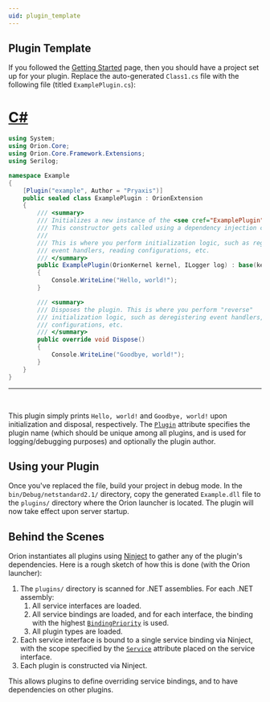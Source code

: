 ```yaml
---
uid: plugin_template
---
```


## Plugin Template

If you followed the [Getting Started](xref:getting_started_api) page, then you should have a project set up for your plugin. Replace the auto-generated `Class1.cs` file with the following file (titled `ExamplePlugin.cs`):

# [C#](#tab/c-sharp)

```csharp
using System;
using Orion.Core;
using Orion.Core.Framework.Extensions;
using Serilog;

namespace Example
{
    [Plugin("example", Author = "Pryaxis")]
    public sealed class ExamplePlugin : OrionExtension
    {
        /// <summary>
        /// Initializes a new instance of the <see cref="ExamplePlugin"/> class.
        /// This constructor gets called using a dependency injection container.
        ///
        /// This is where you perform initialization logic, such as registering
        /// event handlers, reading configurations, etc.
        /// </summary>
        public ExamplePlugin(OrionKernel kernel, ILogger log) : base(kernel, log)
        {
            Console.WriteLine("Hello, world!");
        }

        /// <summary>
        /// Disposes the plugin. This is where you perform "reverse"
        /// initialization logic, such as deregistering event handlers, writing
        /// configurations, etc.
        /// </summary>
        public override void Dispose()
        {
            Console.WriteLine("Goodbye, world!");
        }
    }
}
```

***

&nbsp;

This plugin simply prints `Hello, world!` and `Goodbye, world!` upon initialization and disposal, respectively. The [`Plugin`](xref:Orion.Core.Framework.Extensions.PluginAttribute) attribute specifies the plugin name (which should be unique among all plugins, and is used for logging/debugging purposes) and optionally the plugin author.

## Using your Plugin

Once you've replaced the file, build your project in debug mode. In the `bin/Debug/netstandard2.1/` directory, copy the generated `Example.dll` file to the `plugins/` directory where the Orion launcher is located. The plugin will now take effect upon server startup.

## Behind the Scenes

Orion instantiates all plugins using [Ninject](https://www.nuget.org/packages/Ninject) to gather any of the plugin's dependencies. Here is a rough sketch of how this is done (with the Orion launcher):

1. The `plugins/` directory is scanned for .NET assemblies. For each .NET assembly:
    1. All service interfaces are loaded.
    2. All service bindings are loaded, and for each interface, the binding with the highest [`BindingPriority`](xref:Orion.Core.Framework.Extensions.BindingPriority) is used.
    3. All plugin types are loaded.
2. Each service interface is bound to a single service binding via Ninject, with the scope specified by the [`Service`](xref:Orion.Core.Framework.Extensions.ServiceAttribute) attribute placed on the service interface.
3. Each plugin is constructed via Ninject.

This allows plugins to define overriding service bindings, and to have dependencies on other plugins.
